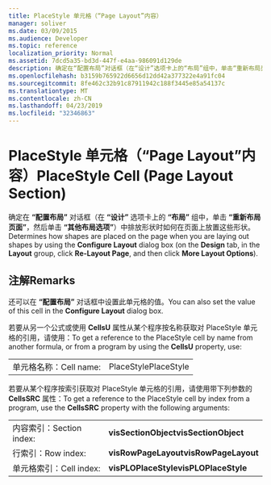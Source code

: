 ```yaml
---
title: PlaceStyle 单元格（“Page Layout”内容）
manager: soliver
ms.date: 03/09/2015
ms.audience: Developer
ms.topic: reference
localization_priority: Normal
ms.assetid: 7dcd5a35-bd3d-447f-e4aa-986091d129de
description: 确定在“配置布局”对话框（在“设计”选项卡上的“布局”组中，单击“重新布局页面”，然后单击“其他布局选项”）中排放形状时如何在页面上放置这些形状。
ms.openlocfilehash: b3159b765922d6656d12dd42a377322e4a91fc04
ms.sourcegitcommit: 8fe462c32b91c87911942c188f3445e85a54137c
ms.translationtype: MT
ms.contentlocale: zh-CN
ms.lasthandoff: 04/23/2019
ms.locfileid: "32346863"
---
```

# <a name="placestyle-cell-page-layout-section"></a><span data-ttu-id="47e19-103">PlaceStyle 单元格（“Page Layout”内容）</span><span class="sxs-lookup"><span data-stu-id="47e19-103">PlaceStyle Cell (Page Layout Section)</span></span>

<span data-ttu-id="47e19-104">确定在 **“配置布局”** 对话框（在 **“设计”** 选项卡上的 **“布局”** 组中，单击 **“重新布局页面”**，然后单击 **“其他布局选项”**）中排放形状时如何在页面上放置这些形状。</span><span class="sxs-lookup"><span data-stu-id="47e19-104">Determines how shapes are placed on the page when you are laying out shapes by using the **Configure Layout** dialog box (on the **Design** tab, in the **Layout** group, click **Re-Layout Page**, and then click **More Layout Options**).</span></span>
  
## <a name="remarks"></a><span data-ttu-id="47e19-105">注解</span><span class="sxs-lookup"><span data-stu-id="47e19-105">Remarks</span></span>

<span data-ttu-id="47e19-106">还可以在 **“配置布局”** 对话框中设置此单元格的值。</span><span class="sxs-lookup"><span data-stu-id="47e19-106">You can also set the value of this cell in the **Configure Layout** dialog box.</span></span> 
  
<span data-ttu-id="47e19-107">若要从另一个公式或使用 **CellsU** 属性从某个程序按名称获取对 PlaceStyle 单元格的引用，请使用：</span><span class="sxs-lookup"><span data-stu-id="47e19-107">To get a reference to the PlaceStyle cell by name from another formula, or from a program by using the **CellsU** property, use:</span></span> 
  
|||
|:-----|:-----|
|<span data-ttu-id="47e19-108">单元格名称：</span><span class="sxs-lookup"><span data-stu-id="47e19-108">Cell name:</span></span>  <br/> |<span data-ttu-id="47e19-109">PlaceStyle</span><span class="sxs-lookup"><span data-stu-id="47e19-109">PlaceStyle</span></span>  <br/> |
   
<span data-ttu-id="47e19-110">若要从某个程序按索引获取对 PlaceStyle 单元格的引用，请使用带下列参数的 **CellsSRC** 属性：</span><span class="sxs-lookup"><span data-stu-id="47e19-110">To get a reference to the PlaceStyle cell by index from a program, use the **CellsSRC** property with the following arguments:</span></span> 
  
|||
|:-----|:-----|
|<span data-ttu-id="47e19-111">内容索引：</span><span class="sxs-lookup"><span data-stu-id="47e19-111">Section index:</span></span>  <br/> |<span data-ttu-id="47e19-112">**visSectionObject**</span><span class="sxs-lookup"><span data-stu-id="47e19-112">**visSectionObject**</span></span> <br/> |
|<span data-ttu-id="47e19-113">行索引：</span><span class="sxs-lookup"><span data-stu-id="47e19-113">Row index:</span></span>  <br/> |<span data-ttu-id="47e19-114">**visRowPageLayout**</span><span class="sxs-lookup"><span data-stu-id="47e19-114">**visRowPageLayout**</span></span> <br/> |
|<span data-ttu-id="47e19-115">单元格索引：</span><span class="sxs-lookup"><span data-stu-id="47e19-115">Cell index:</span></span>  <br/> |<span data-ttu-id="47e19-116">**visPLOPlaceStyle**</span><span class="sxs-lookup"><span data-stu-id="47e19-116">**visPLOPlaceStyle**</span></span> <br/> |
   

